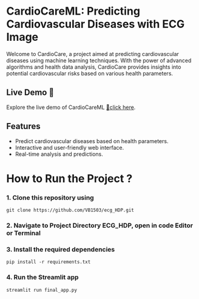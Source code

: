 # CardioCareML: Predicting Cardiovascular Diseases with ECG Image

Welcome to CardioCare, a project aimed at predicting cardiovascular diseases using machine learning techniques. With the power of advanced algorithms and health data analysis, CardioCare provides insights into potential cardiovascular risks based on various health parameters.

## Live Demo 🚀

Explore the live demo of CardioCareML [🚩click here](https://cardiocareml.onrender.com/).

## Features

- Predict cardiovascular diseases based on health parameters.
- Interactive and user-friendly web interface.
- Real-time analysis and predictions.

# How to Run the Project ?

### 1. Clone this repository using 
```shell
git clone https://github.com/VB1503/ecg_HDP.git
```
### 2. Navigate to Project Directory ECG_HDP, open in code Editor or Terminal

### 3. Install the required dependencies
```shell
pip install -r requirements.txt
```
### 4. Run the Streamlit app
```shell
streamlit run final_app.py
```

